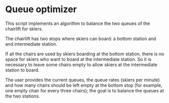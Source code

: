 # Queue optimizer

This script implements an algorithm to balance the two queues of the chairlift for skiers.

The chairlift has two stops where skiers can board: a bottom station and and intermediate station.

If all the chairs are used by skiers boarding at the bottom station, there is no space for skiers who want to board at the intermediate station. So it is necessary to leave some chairs empty to allow skiers at the intermediate station to board.

The user provides the current queues, the queue rates (skiers per minute) and how many chairs should be left empty at the bottom stop (for example, one empty chair for every three chairs); the goal is to  balance the queues at the two stations.
